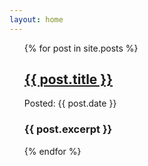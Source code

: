 ```yaml
---
layout: home
---
```


<ul>
  {% for post in site.posts %}
    <h2><a href="{{ post.url }}">{{ post.title }}</a></h2>
    <p>Posted: {{ post.date }}</p>
    <h3>{{ post.excerpt }}</h3>
  {% endfor %}
</ul>
